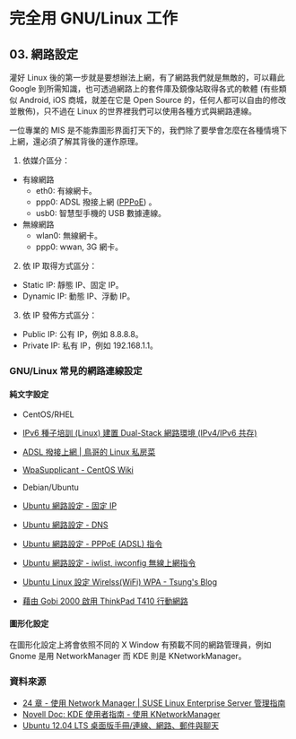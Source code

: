 # 完全用 GNU/Linux 工作

## 03. 網路設定

灌好 Linux 後的第一步就是要想辦法上網，有了網路我們就是無敵的，可以藉此 Google 到所需知識，也可透過網路上的套件庫及鏡像站取得各式的軟體 (有些類似 Android, iOS 商城，就差在它是 Open Source 的，任何人都可以自由的修改並散佈)，只不過在 Linux 的世界裡我們可以使用各種方式與網路連線。

一位專業的 MIS 是不能靠圖形界面打天下的，我們除了要學會怎麼在各種情境下上網，還必須了解其背後的運作原理。

1. 依媒介區分：
 - 有線網路
    - eth0: 有線網卡。
    - ppp0: ADSL 撥接上網 ([PPPoE](http://zh.wikipedia.org/wiki/PPPoE)) 。
    - usb0: 智慧型手機的 USB 數據連線。
 - 無線網路
    - wlan0: 無線網卡。
    - ppp0: wwan, 3G 網卡。

2. 依 IP 取得方式區分：

 - Static IP: 靜態 IP、固定 IP。
 - Dynamic IP: 動態 IP、浮動 IP。

3. 依 IP 發佈方式區分：

 - Public IP: 公有 IP，例如 8.8.8.8。
 - Private IP:  私有 IP，例如 192.168.1.1。

### GNU/Linux 常見的網路連線設定

#### 純文字設定

- CentOS/RHEL

 - [IPv6 種子培訓 (Linux) 建置 Dual-Stack 網路環境 (IPv4/IPv6 共存)](http://note.drx.tw/2011/08/ipv6-linux-3.html)
 - [ADSL 撥接上網 | 鳥哥的 Linux 私房菜](http://linux.vbird.org/linux_server/0130internet_connect.php#connect_adsl)
 - [WpaSupplicant - CentOS Wiki](http://wiki.centos.org/zh-tw/HowTos/Laptops/WpaSupplicant)

- Debian/Ubuntu

 - [Ubuntu 網路設定 - 固定 IP](http://note.drx.tw/2008/02/ubuntu-ip.html)
 - [Ubuntu 網路設定 - DNS](http://note.drx.tw/2008/02/ubuntu-dns.html)
 - [Ubuntu 網路設定 - PPPoE (ADSL) 指令](http://note.drx.tw/2008/08/networkpppoe-adsl.html)
 - [Ubuntu 網路設定 - iwlist, iwconfig 無線上網指令](http://note.drx.tw/2010/12/network-wireless.html)
 - [Ubuntu Linux 設定 Wirelss(WiFi) WPA - Tsung's Blog](http://blog.longwin.com.tw/2007/03/ubuntu_setup_wireless_wpa_2007/)
 - [藉由 Gobi 2000 啟用 ThinkPad T410 行動網路](http://note.drx.tw/2012/05/enable-wwan-with-gobi2000-at-t410.html)

#### 圖形化設定

在圖形化設定上將會依照不同的 X Window 有預載不同的網路管理員，例如 Gnome 是用 NetworkManager 而 KDE 則是 KNetworkManager。

### 資料來源

- [24 章 - 使用 Network Manager | SUSE Linux Enterprise Server 管理指南](https://www.suse.com/zh-tw/documentation/sles11/singlehtml/book_sle_admin/cha.nm.html)
- [Novell Doc: KDE 使用者指南 - 使用 KNetworkManager](http://www.novell.com/zh-tw/documentation/sled10/userguide_kde_sp1/data/sec_nm_knm.html)
- [Ubuntu 12.04 LTS 桌面版手冊/連線、網路、郵件與聊天](https://help.ubuntu.com/12.04/ubuntu-help/net.html)

